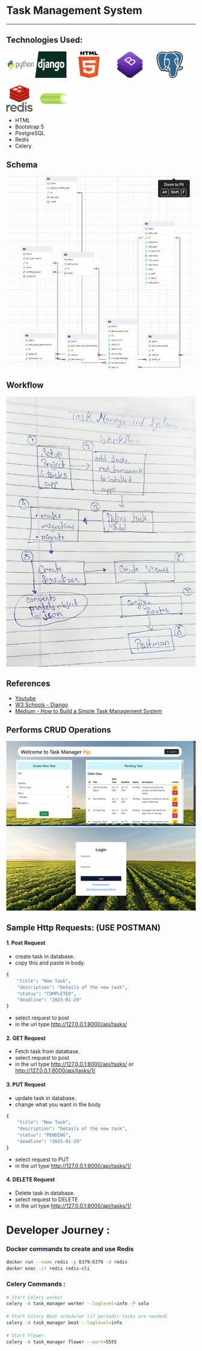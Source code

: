 # Task Management System
---
## Technologies Used:
<div style="display: flex; flex-wrap: wrap; gap: 20px; align-items: center;"> 
    <img src="/static/images/python.png" alt="Python" style="width: 160px; height: 70px;"> 
    <img src="/static/images/html.png" alt="HTML" style="width: 80px; height: 70px;"> 
    <img src="/static/images/bootstrap.png" alt="Bootstrap" style="width: 100px; height: 70px;"> 
    <img src="/static/images/pst.png" alt="PostgreSQL" style="width: 70px; height: 70px;"> 
    <img src="/static/images/redis.png" alt="Redis" style="width: 70px; height: 70px;"> 
    <img src="/static/images/celery.png" alt="Celery" style="width: 70px; height: 70px;"> 
</div>

- HTML
- Bootstrap 5
- PostgreSQL
- Redis
- Celery
## Schema
![](/static/images/Schema.png)


## Workflow
![](/static/images/workflow.jpg)


## References

- [Youtube](https://www.youtube.com/watch?v=OPc_oMgjhpM)
- [W3 Schools - Django](https://www.w3schools.com/django/index.php)
- [Medium - How to Build a Simple Task Management System](https://medium.com/@farad.dev/how-to-build-a-simple-task-management-api-with-django-a9d0cd28c85e)

## Performs CRUD Operations

![Project Image](/static/images/project.png)
![Project Image](/static/images/Login.png)
## Sample Http Requests: (USE POSTMAN)


#### 1. Post Request
- create task in database.
- copy this and paste in body.
```bash
{
    "title": "New Task",
    "description": "Details of the new task",
    "status": "COMPLETED",
    "deadline": "2025-01-29"
}
``` 
- select request to post
- in the url type http://127.0.0.1:8000/api/tasks/

#### 2. GET Request
- Fetch task from database.
- select request to post
- in the url type http://127.0.0.1:8000/api/tasks/ or http://127.0.0.1:8000/api/tasks/1/

#### 3. PUT Request
- update task in database.
- change what you want in the body
```bash
{
    "title": "New Task",
    "description": "Details of the new task",
    "status": "PENDING",
    "deadline": "2025-01-29"
}
```
- select request to PUT
- in the url type http://127.0.0.1:8000/api/tasks/1/

#### 4. DELETE Request
- Delete task in database.
- select request to DELETE
- in the url type http://127.0.0.1:8000/api/tasks/1/



# Developer Journey :

### Docker commands to create and use Redis
```bash
docker run --name redis -p 6379:6379 -d redis
docker exec -it redis redis-cli
```

### Celery Commands :

```bash
# Start Celery worker
celery -A task_manager worker --loglevel=info -P solo

# Start Celery Beat scheduler (if periodic tasks are needed)
celery -A task_manager beat --loglevel=info

# Start Flower 
celery -A task_manager flower --port=5555

```     